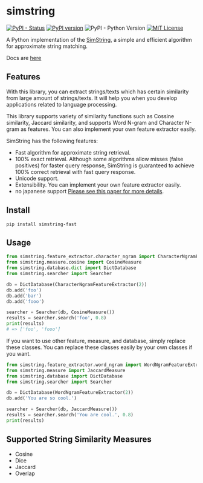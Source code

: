 # simstring
[![PyPI - Status](https://img.shields.io/pypi/status/simstring-fast.svg)](https://pypi.org/project/simstring-fast/)
[![PyPI version](https://badge.fury.io/py/simstring-fast.svg)](https://badge.fury.io/py/simstring-fast)
![PyPI - Python Version](https://img.shields.io/pypi/pyversions/simstring-fast)
[![MIT License](http://img.shields.io/badge/license-MIT-blue.svg?style=flat)](LICENSE)

A Python implementation of the [SimString](http://www.chokkan.org/software/simstring/index.html.en), a simple and efficient algorithm for approximate string matching.

Docs are [here](https://banking-circle-advanced-analytics.github.io/simstring-fast/)

## Features
With this library, you can extract strings/texts which has certain similarity from large amount of strings/texts. It will help you when you develop applications related to language processing.

This library supports variety of similarity functions such as Cossine similarity, Jaccard similarity, and supports Word N-gram and Character N-gram as features. You can also implement your own feature extractor easily.

SimString has the following features:

* Fast algorithm for approximate string retrieval.
* 100% exact retrieval. Although some algorithms allow misses (false positives) for faster query response, SimString is guaranteed to achieve 100% correct retrieval with fast query response.
* Unicode support.
* Extensibility. You can implement your own feature extractor easily.
* no japanese support
[Please see this paper for more details](http://www.aclweb.org/anthology/C10-1096).


## Install
```
pip install simstring-fast
```

## Usage
```python
from simstring.feature_extractor.character_ngram import CharacterNgramFeatureExtractor
from simstring.measure.cosine import CosineMeasure
from simstring.database.dict import DictDatabase
from simstring.searcher import Searcher

db = DictDatabase(CharacterNgramFeatureExtractor(2))
db.add('foo')
db.add('bar')
db.add('fooo')

searcher = Searcher(db, CosineMeasure())
results = searcher.search('foo', 0.8)
print(results)
# => ['foo', 'fooo']
```

If you want to use other feature, measure, and database, simply replace these classes. You can replace these classes easily by your own classes if you want.

```python
from simstring.feature_extractor.word_ngram import WordNgramFeatureExtractor
from simstring.measure import JaccardMeasure
from simstring.database import DictDatabase
from simstring.searcher import Searcher

db = DictDatabase(WordNgramFeatureExtractor(2))
db.add('You are so cool.')

searcher = Searcher(db, JaccardMeasure())
results = searcher.search('You are cool.', 0.8)
print(results)
```

## Supported String Similarity Measures
- Cosine
- Dice
- Jaccard
- Overlap
